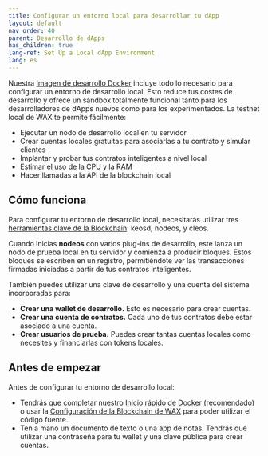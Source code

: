 ```yaml
---
title: Configurar un entorno local para desarrollar tu dApp
layout: default
nav_order: 40
parent: Desarrollo de dApps
has_children: true
lang-ref: Set Up a Local dApp Environment
lang: es
---
```


Nuestra [Imagen de desarrollo Docker](/es/dapp-development/docker-setup/) incluye todo lo necesario para configurar un entorno de desarrollo local. Esto reduce tus costes de desarrollo y ofrece un sandbox totalmente funcional tanto para los desarrolladores de dApps nuevos como para los experimentados. La testnet local de WAX te permite fácilmente:

- Ejecutar un nodo de desarrollo local en tu servidor
- Crear cuentas locales gratuitas para asociarlas a tu contrato y simular clientes
- Implantar y probar tus contratos inteligentes a nivel local
- Estimar el uso de la CPU y la RAM
- Hacer llamadas a la API de la blockchain local 

## Cómo funciona

Para configurar tu entorno de desarrollo local, necesitarás utilizar tres  [herramientas clave de la Blockchain](/es/tools/blockchain_tools): keosd, nodeos, y cleos.

<!--To get started, you'll need to use three key tools included in the [WAX Blockchain Setup](/es/dapp-development/wax-blockchain-setup/):

- **nodeos:** This is the core WAX node daemon, used to run a local node on your server. **nodeos** can be configured with various plug-ins and options.
- **keosd:** Used to store private keys. This program is automatically started when you initiate **cleos** commands and can start several instances on your local server.
- **cleos:** Used to interact with your local blockchain and manage local wallets and accounts. -->

Cuando inicias **nodeos** con varios plug-ins de desarrollo, este lanza un nodo de prueba local en tu servidor y comienza a producir bloques. Estos bloques se escriben en un registro, permitiéndote ver las transacciones firmadas iniciadas a partir de tus contratos inteligentes. 

También puedes utilizar una clave de desarrollo y una cuenta del sistema incorporadas para: 

- **Crear una wallet de desarrollo.** Esto es necesario para crear cuentas.
- **Crear una cuenta de contratos.** Cada uno de tus contratos debe estar asociado a una cuenta.
- **Crear usuarios de prueba.** Puedes crear tantas cuentas locales como necesites y financiarlas con tokens locales.

## Antes de empezar

Antes de configurar tu entorno de desarrollo local:

- Tendrás que completar nuestro [Inicio rápido de Docker](/es/dapp-development/docker-setup/) (recomendado) o usar la [Configuración de la Blockchain de WAX](/es/dapp-development/wax-blockchain-setup/) para poder utilizar el código fuente.
- Ten a mano un documento de texto o una app de notas. Tendrás que utilizar una contraseña para tu wallet y una clave pública para crear cuentas. 
